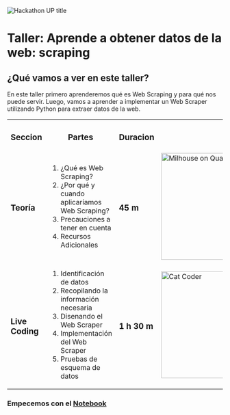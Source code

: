 ![Hackathon UP title](https://www.up.edu.pe/UP_Landing/hackathon-up/img/titulo2.png)

# **Taller**: Aprende a obtener datos de la web: scraping

## ¿Qué vamos a ver en este taller?

En este taller primero aprenderemos qué es Web Scraping y para qué nos puede servir. Luego, vamos a aprender a implementar un Web Scraper utilizando Python para extraer datos de la web.

<table>
<tr>
<th> <h3>Seccion</h3> </th>
<th> <h3>Partes</h3> </th>
<th> <h3>Duracion</h3> </th>
<th>  </th>
</tr>
<tr>
  <td> <h3>Teoría</h3> </td>
  <td> 
    <ol>
      <li>¿Qué es Web Scraping?</li>
      <li>¿Por qué y cuando aplicaríamos Web Scraping?</li>
      <li>Precauciones a tener en cuenta</li>
      <li>Recursos Adicionales</li>
    </ol>
  </td>
  <td> <h3>45 m</h3> </td>
  <td>
    <img src="https://media.giphy.com/media/d1ltmm0EvCAQo/giphy.gif" alt="Milhouse on Quarentine" height="250px"/>
  </td>
</tr>
<tr>
  <td> <h3>Live Coding</h3> </td>
  <td> 
    <ol>
      <li>Identificación de datos</li>
      <li>Recopilando la información necesaria</li>
      <li>Disenando el Web Scraper</li>
      <li>Implementación del Web Scraper</li>
      <li>Pruebas de esquema de datos</li>
    </ol>
  </td>
  <td> <h3>1 h 30 m</h3> </td>
  <td>
    <img src="https://media.giphy.com/media/LmNwrBhejkK9EFP504/giphy.gif" alt="Cat Coder" height="250px"/>
  </td>
</tr>
</table>

### Empecemos con el [Notebook](TallerScraping_HackathonUP_2020.ipynb)
